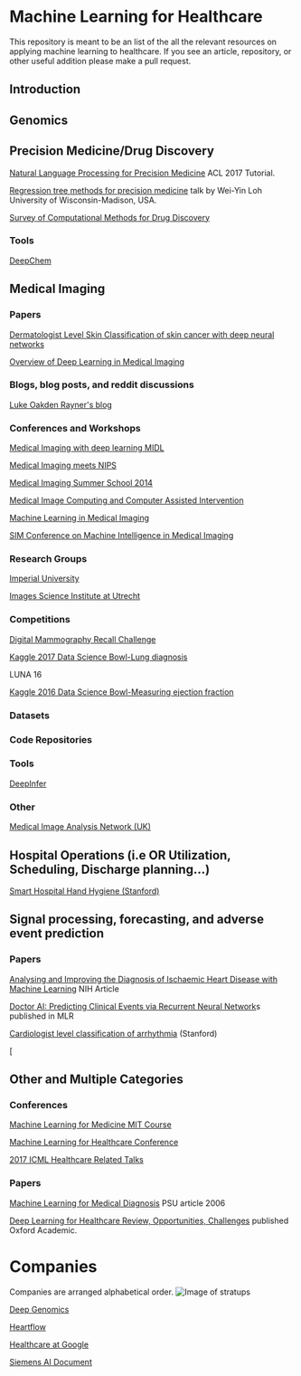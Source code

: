 # Machine Learning for Healthcare
This repository is meant to be an list of the all the relevant resources on applying machine learning to healthcare. If you see an article, repository, or other useful addition please make a pull request.

## Introduction

## Genomics

## Precision Medicine/Drug Discovery

[ Natural Language Processing for Precision Medicine](https://www.microsoft.com/en-us/research/wp-content/uploads/2017/07/1707_tutorial.pdf) ACL 2017 Tutorial.

[Regression tree methods for precision medicine](https://www.youtube.com/watch?v=jpUItf0Wt4Y) talk by Wei-Yin Loh
University of Wisconsin-Madison, USA.

[Survey of Computational Methods for Drug Discovery](https://www.ncbi.nlm.nih.gov/pmc/articles/PMC4719067/)

### Tools
[DeepChem](https://deepchem.io)


## Medical Imaging

### Papers
[Dermatologist Level Skin Classification of skin cancer with deep neural networks](https://www.nature.com/articles/nature21056)

[Overview of Deep Learning in Medical Imaging](https://arxiv.org/pdf/1702.05747.pdf)

### Blogs, blog posts, and reddit discussions
[Luke Oakden Rayner's blog](https://lukeoakdenrayner.wordpress.com)

### Conferences and Workshops

[Medical Imaging with deep learning MIDL](https://sites.google.com/view/midl)

[Medical Imaging meets NIPS](https://sites.google.com/view/med-nips-2017)

[Medical Imaging Summer School 2014](http://iplab.dmi.unict.it/miss14/)

[Medical Image Computing and Computer Assisted Intervention](http://www.miccai2017.org)

[Machine Learning in Medical Imaging](http://mlmi2016.web.unc.edu)

[SIM Conference on Machine Intelligence in Medical Imaging](http://siim.org/page/2017CMIMI)

### Research Groups 
[Imperial University](https://biomedia.doc.ic.ac.uk)

[Images Science Institute at Utrecht](https://www.isi.uu.nl/Research/Publications/index.html)

### Competitions 

[Digital Mammography Recall Challenge](https://www.synapse.org/#!Synapse:syn4224222) 

[Kaggle 2017 Data Science Bowl-Lung diagnosis](https://www.kaggle.com/c/data-science-bowl-2017)

LUNA 16

[Kaggle 2016 Data Science Bowl-Measuring ejection fraction](https://www.kaggle.com/c/second-annual-data-science-bowl#description)



### Datasets

### Code Repositories 

### Tools
[DeepInfer](http://www.deepinfer.org)

### Other 
[Medical Image Analysis Network (UK)](https://www.median.ac.uk/network)


## Hospital Operations (i.e OR Utilization, Scheduling, Discharge planning...)
[Smart Hospital Hand Hygiene (Stanford)](http://ai.stanford.edu/~syyeung/resources/vision_hand_hh_nipsmlhc.pdf)


## Signal processing, forecasting, and adverse event prediction

### Papers 

[Analysing and Improving the Diagnosis of Ischaemic Heart Disease with Machine Learning](https://www.ncbi.nlm.nih.gov/pubmed/10225345) NIH Article

[Doctor AI: Predicting Clinical Events via Recurrent Neural Network](https://arxiv.org/abs/1511.05942)s published in MLR 

[Cardiologist level classification of arrhythmia](https://arxiv.org/pdf/1707.01836.pdf) (Stanford)

[


## Other and Multiple Categories


### Conferences 
[Machine Learning for Medicine MIT Course](https://mlhc17mit.github.io)

[Machine Learning for Healthcare Conference](http://mucmd.org)

[2017 ICML Healthcare Related Talks](https://2017.icml.cc/Conferences/2017/Schedule?showParentSession=1379)

### Papers 

[Machine Learning for Medical Diagnosis](https://dl.acm.org/citation.cfm?id=2306356) PSU article 2006

[Deep Learning for Healthcare Review, Opportunities, Challenges](https://www.ncbi.nlm.nih.gov/pubmed/28481991) published Oxford Academic. 

# Companies 
Companies are arranged alphabetical order.
![Image of stratups](https://cbi-blog.s3.amazonaws.com/blog/wp-content/uploads/2017/01/healthcare_AI_map_2016_1.png)

[Deep Genomics](https://www.deepgenomics.com)

[Heartflow](https://www.google.com/search?client=opera&q=heartflow&sourceid=opera&ie=UTF-8&oe=UTF-8)

[Healthcare at Google](https://research.google.com/teams/brain/healthcare/)

[Siemens AI Document](http://www.usa.siemens.com/pool/news_events/innovation-day/10_usinnoday2017_artificial_intelligence.pdf)


